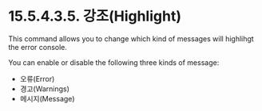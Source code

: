 # 15.5.4.3.5. 강조(Highlight)

This command allows you to change which kind of messages will highlihgt the error console.

You can enable or disable the following three kinds of message:

- 오류(Error)
- 경고(Warnings)
- 메시지(Message)